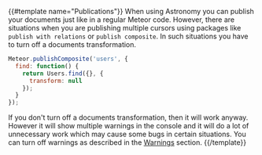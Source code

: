 {{#template name="Publications"}}
When using Astronomy you can publish your documents just like in a regular Meteor code. However, there are situations when you are publishing multiple cursors using packages like `publish with relations` or `publish composite`. In such situations you have to turn off a documents transformation.

```js
Meteor.publishComposite('users', {
  find: function() {
    return Users.find({}, {
      transform: null
    });
  }
});
```

If you don't turn off a documents transformation, then it will work anyway. However it will show multiple warnings in the console and it will do a lot of unnecessary work which may cause some bugs in certain situations. You can turn off warnings as described in the [Warnings](#warnings) section.
{{/template}}
